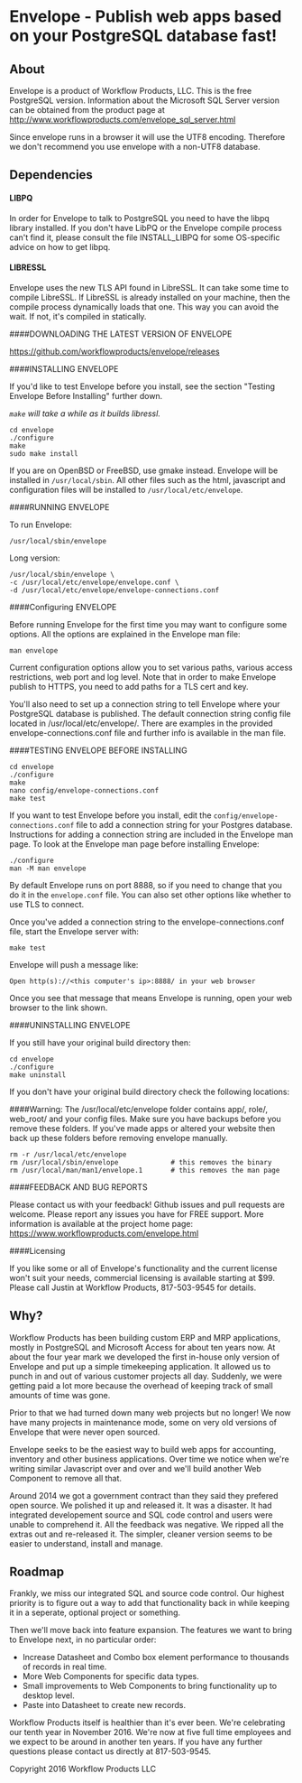 # Envelope - Publish web apps based on your PostgreSQL database fast!

## About
Envelope is a product of Workflow Products, LLC. This is the free PostgreSQL version. Information about the Microsoft SQL Server version can be obtained from the product page at http://www.workflowproducts.com/envelope_sql_server.html

Since envelope runs in a browser it will use the UTF8 encoding. Therefore we don't recommend you use envelope with a non-UTF8 database.

## Dependencies

#### LIBPQ
In order for Envelope to talk to PostgreSQL you need to have the libpq library installed. If you don't have LibPQ or the Envelope compile process can't find it, please consult the file INSTALL_LIBPQ for some OS-specific advice on how to get libpq.

#### LIBRESSL
Envelope uses the new TLS API found in LibreSSL. It can take some time to compile LibreSSL. If LibreSSL is already installed on your machine, then the compile process dynamically loads that one. This way you can avoid the wait. If not, it's compiled in statically.

####DOWNLOADING THE LATEST VERSION OF ENVELOPE

https://github.com/workflowproducts/envelope/releases

####INSTALLING ENVELOPE

If you'd like to test Envelope before you install, see the section "Testing Envelope Before Installing" further down.

*`make` will take a while as it builds libressl.*

    cd envelope
    ./configure
    make
    sudo make install

If you are on OpenBSD or FreeBSD, use gmake instead.
Envelope will be installed in `/usr/local/sbin`. All other files such as the html, javascript and configuration files will be installed to `/usr/local/etc/envelope`.

####RUNNING ENVELOPE

To run Envelope:

    /usr/local/sbin/envelope

Long version:

    /usr/local/sbin/envelope \
    -c /usr/local/etc/envelope/envelope.conf \
    -d /usr/local/etc/envelope/envelope-connections.conf

####Configuring ENVELOPE

Before running Envelope for the first time you may want to configure some options. All the options are explained in the Envelope man file:

    man envelope

Current configuration options allow you to set various paths, various access restrictions, web port and log level. Note that in order to make Envelope publish to HTTPS, you need to add paths for a TLS cert and key.

You'll also need to set up a connection string to tell Envelope where your PostgreSQL database is published. The default connection string config file located in /usr/local/etc/envelope/. There are examples in the provided envelope-connections.conf file and further info is available in the man file.

####TESTING ENVELOPE BEFORE INSTALLING

    cd envelope
    ./configure
    make
    nano config/envelope-connections.conf
    make test

If you want to test Envelope before you install, edit the `config/envelope-connections.conf` file to add a connection string for your Postgres database. Instructions for adding a connection string are included in the Envelope man page. To look at the Envelope man page before installing Envelope:

    ./configure
    man -M man envelope

By default Envelope runs on port 8888, so if you need to change that you do it in the `envelope.conf` file. You can also set other options like whether to use TLS to connect.

Once you've added a connection string to the envelope-connections.conf file, start the Envelope server with:

    make test

Envelope will push a message like:

    Open http(s)://<this computer's ip>:8888/ in your web browser

Once you see that message that means Envelope is running, open your web browser to the link shown.

####UNINSTALLING ENVELOPE

If you still have your original build directory then:

    cd envelope
    ./configure
    make uninstall

If you don't have your original build directory check the following locations:

####Warning: The /usr/local/etc/envelope folder contains app/, role/, web_root/ and your config files. Make sure you have backups before you remove these folders. If you've made apps or altered your website then back up these folders before removing envelope manually. 

    rm -r /usr/local/etc/envelope
    rm /usr/local/sbin/envelope             # this removes the binary
    rm /usr/local/man/man1/envelope.1       # this removes the man page
    
####FEEDBACK AND BUG REPORTS

Please contact us with your feedback! Github issues and pull requests are welcome. Please report any issues you have for FREE support. More information is available at the project home page: https://www.workflowproducts.com/envelope.html

####Licensing

If you like some or all of Envelope's functionality and the current license won't suit your needs, commercial licensing is available starting at $99. Please call Justin at Workflow Products, 817-503-9545 for details.

## Why?

Workflow Products has been building custom ERP and MRP applications, mostly in PostgreSQL and Microsoft Access for about ten years now. At about the four year mark we developed the first in-house only version of Envelope and put up a simple timekeeping application. It allowed us to punch in and out of various customer projects all day. Suddenly, we were getting paid a lot more because the overhead of keeping track of small amounts of time was gone.

Prior to that we had turned down many web projects but no longer! We now have many projects in maintenance mode, some on very old versions of Envelope that were never open sourced. 

Envelope seeks to be the easiest way to build web apps for accounting, inventory and other business applications. Over time we notice when we're writing similar Javascript over and over and we'll build another Web Component to remove all that. 

Around 2014 we got a government contract than they said they prefered open source. We polished it up and released it. It was a disaster. It had integrated developement source and SQL code control and users were unable to comprehend it. All the feedback was negative. We ripped all the extras out and re-released it. The simpler, cleaner version seems to be easier to understand, install and manage. 

## Roadmap

Frankly, we miss our integrated SQL and source code control. Our highest priority is to figure out a way to add that functionality back in while keeping it in a seperate, optional project or something.

Then we'll move back into feature expansion. The features we want to bring to Envelope next, in no particular order:

* Increase Datasheet and Combo box element performance to thousands of records in real time.
* More Web Components for specific data types.
* Small improvements to Web Components to bring functionality up to desktop level.
* Paste into Datasheet to create new records.

Workflow Products itself is healthier than it's ever been. We're celebrating our tenth year in November 2016. We're now at five full time employees and we expect to be around in another ten years. If you have any further questions please contact us directly at 817-503-9545.

Copyright 2016 Workflow Products LLC


